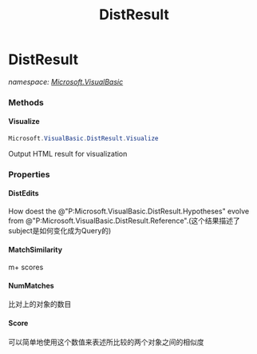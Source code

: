﻿---
title: DistResult
---

# DistResult
_namespace: [Microsoft.VisualBasic](N-Microsoft.VisualBasic.html)_



### Methods

#### Visualize
```csharp
Microsoft.VisualBasic.DistResult.Visualize
```
Output HTML result for visualization



### Properties

#### DistEdits
How doest the @"P:Microsoft.VisualBasic.DistResult.Hypotheses" evolve from @"P:Microsoft.VisualBasic.DistResult.Reference".(这个结果描述了subject是如何变化成为Query的)
#### MatchSimilarity
m+ scores
#### NumMatches
比对上的对象的数目
#### Score
可以简单地使用这个数值来表述所比较的两个对象之间的相似度

